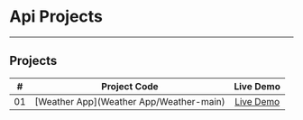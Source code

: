 # Api Projects

---

## Projects

| #  |                          Project Code                          |                                     Live Demo                                     |
|:--:|:--------------------------------------------------------------:|:---------------------------------------------------------------------------------:|
| 01 |                   [Weather App](Weather App/Weather-main)                  |              [Live Demo](https://weather-app-stockfish.vercel.app/)               |

